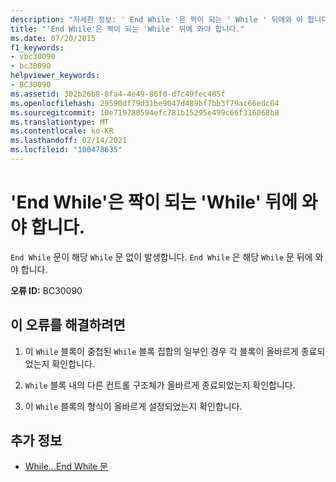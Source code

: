 ```yaml
---
description: "자세한 정보: ' End While '은 짝이 되는 ' While ' 뒤에와 야 합니다."
title: "'End While'은 짝이 되는 'While' 뒤에 와야 합니다."
ms.date: 07/20/2015
f1_keywords:
- vbc30090
- bc30090
helpviewer_keywords:
- BC30090
ms.assetid: 302b26b8-8fa4-4e49-86f0-d7c49fec485f
ms.openlocfilehash: 29590df79d31be9047d489bf7bb3f79ac66edc64
ms.sourcegitcommit: 10e719780594efc781b15295e499c66f316068b8
ms.translationtype: MT
ms.contentlocale: ko-KR
ms.lasthandoff: 02/14/2021
ms.locfileid: "100478635"
---
```

# <a name="end-while-must-be-preceded-by-a-matching-while"></a>'End While'은 짝이 되는 'While' 뒤에 와야 합니다.

`End While` 문이 해당 `While` 문 없이 발생합니다. `End While` 은 해당 `While` 문 뒤에 와야 합니다.  
  
 **오류 ID:** BC30090  
  
## <a name="to-correct-this-error"></a>이 오류를 해결하려면  
  
1. 이 `While` 블록이 중첩된 `While` 블록 집합의 일부인 경우 각 블록이 올바르게 종료되었는지 확인합니다.  
  
2. `While` 블록 내의 다른 컨트롤 구조체가 올바르게 종료되었는지 확인합니다.  
  
3. 이 `While` 블록의 형식이 올바르게 설정되었는지 확인합니다.  
  
## <a name="see-also"></a>추가 정보

- [While...End While 문](../language-reference/statements/while-end-while-statement.md)
